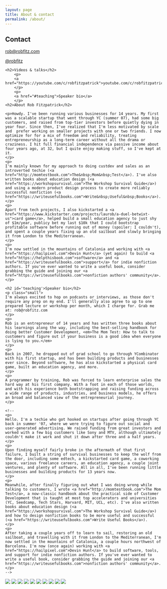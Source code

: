 ```yaml
---
layout: page
title: About & contact
permalink: /about/
---
```


<div class="row">

<div class="two-thirds">
    <h2>Contact</h2>
    <p>
        <a href="mailto:rob@robfitz.com">rob@robfitz.com</a>
    </p>
    <p>
        <a href="https://twitter.com/robfitz">@robfitz</a>
    </p>

    <h2>Videos & talks</h2>
        <p>
        <a href="https://youtube.com/c/robfitzpatrick">youtube.com/c/robfitzpatrick</a>
        </p>
        <p>
        <a href="#teaching">Speaker bio</a>
        </p>
    <h2>About Rob Fitzpatrick</h2>

    <p>Howdy. I've been running various businesses for 14 years. My first was a scalable startup that went through YC (summer 07), had some big customers, and raised from top-tier investors before quietly dying in year four. Since then, I've realized that I'm less motivated by scale and  prefer working on smaller projects with one or two friends. I now optimize for for a mix of freedom and reliability, treating entrepreneurship as a long-term career without all the drama or craziness. I hit full financial independence via passive income about four years ago, at 32, but I quite enjoy making stuff, so I've kept at it.
    </p>
    <p>
    I'm mainly known for my approach to doing custdev and sales as an introverted techie (<a href="http://momtestbook.com">The&nbsp;Mom&nbsp;Test</a>). I've also written books about education design (<a href="https://workshopsurvival.com">The Workshop Survival Guide</a>) and using a modern product design process to create more reliably successful nonfiction (<a href="https://writeusefulbooks.com">Write&nbsp;Useful&nbsp;Books</a>). 
    </p>
    <p>
    Apart from tech projects, I also kickstarted a <a href="https://www.kickstarter.com/projects/laurob/a-duel-betwixt-us">card game</a>, helped build a small education agency to just shy of $1m/year, publicy bet my last $10k that I could bootstrap profitable software before running out of money (spoiler: I couldn't), and spent a couple years fixing up an old sailboat and slowly bringing it from London to the Mediterranean.
    </p>
    <p>
    I'm now settled in the mountains of Catalonia and working with <a href="https://hailpixel.com">Devin Hunt</a> (yet again) to build <a href="https://helpthisbook.com">software</a> and <a href="https://writeusefulbooks.com">support</a> for indie nonfiction authors. If you've ever wanted to write a useful book, consider grabbing the guide and joining our <a href="https://writeusefulbooks.com">nonfiction authors' community</a>.
    </p>

    <h2 id='teaching'>Speaker bio</h2>
    <p class="small">
    I'm always excited to hop on podcasts or interviews, as those don't require any prep on my end. I'll generally also agree to up to one prepared lecture or workshop per month, which I charge for. Grab me at: rob@robfitz.com
    </p>
    <p>
    Rob is an entrepreneur of 14 years and has written three books about his learnings along the way, including the best-selling handbook for doing better Customer Development, <em>The Mom Test: How to talk to customers and figure out if your business is a good idea when everyone is lying to you.</em> 
    </p>
    <p>
    Back in 2007, he dropped out of grad school to go through YCombinator with his first startup, and has been building products and businesses ever since. Beyond software, he has also kickstarted a physical card game, built an education agency, and more. 
    </p>
    <p>
    A programmer by training, Rob was forced to learn enterprise sales the hard way at his first company. With a foot in each of those worlds, and with his experience both bootstrapping and raising funding across a wide range of products, industries, and business models, he offers an broad and balanced view of the entrepreneurial journey.
    </p>

    <!--
    <p>
    Hello. I'm a techie who got hooked on startups after going through YC back in summer '07, where we were trying to figure out social and user-generated advertising. We raised funding from great investors and worked with a few big customers like Sony and MTV, although ultimately couldn't make it work and shut it down after three and a half years.
    </p>
    <p>
    Upon finding myself fairly broke in the aftermath of that first failure, I built a string of survival businesses to keep the wolf from the door, including some edtech, a kickstarted card game, a coworking space, various freelance careers, an education agency, a couple joint ventures, and plenty of software. All in all, I've been running little businesses and building products for 13 years now.
    </p>   
    <p>
    Meanwhile, after finally figuring out what I was doing wrong while talking to customers, I wrote <a href="http://momtestbook.com">The Mom Test</a>, a now-classic handbook about the practical side of Customer Development that is taught at most top accelerators and universities (YC, Seedcamp, Tech Stars, Harvard, MIT, UCL, etc). I've also written books about education design (<a href="https://workshopsurvival.com">The Workshop Survival Guide</a>) and how to design nonfiction books to be more useful and successful (<a href="https://writeusefulbooks.com">Write Useful Books</a>).
    </p>
    <p>
    After taking a couple years off to learn to sail, restoring an old sailboat, and travelling with it from London to the Mediterranean, I'm now settled in the mountains of Catalonia, a couple hours northwest of Barcelona. I'm now (once again) working with <a href="https://hailpixel.com">Devin Hunt</a> to build software, tools, and support for indie nonfiction authors. If you've ever wanted to write a useful book, consider grabbing the guide and joining our <a href="https://writeusefulbooks.com">nonfiction authors' community</a>.
    </p>
    -->
    
</div>

<div class="one-third">
    <img src="/img/rob-fitzpatrick-cat.png" class='sidebar-img' />
    <img src="/img/rob-fitzpatrick-photo-credit-to-gleb-kalinin.jpg" class='sidebar-img' />
    <img src="/img/rob-fitzpatrick-yc-interview.jpg" class='sidebar-img' />
    <img src="/img/rob-fitzpatrick-spors.png" class='sidebar-img' />
    <img src="/img/rob-fitzpatrick-spors-2.png" class='sidebar-img' />
    <img src="/img/rob-fitzpatrick-DPS.png" class='sidebar-img' />
    <img src="/img/rob-fitzpatrick-pirate-summit.jpg" class='sidebar-img' />
    <img src="/img/rob-fitzpatrick-tall-400.png" class='sidebar-img' />
    <img src="/img/rob-fitzpatrick-talking.jpg" class='sidebar-img' />
    <img src="/img/rob-fitzpatrick-pirate-summit-2.jpg" class='sidebar-img' />
</div>

</div>